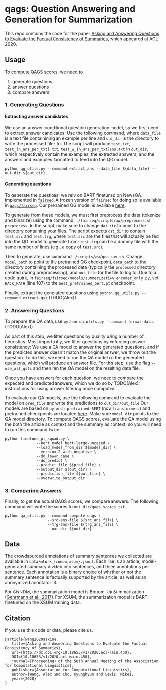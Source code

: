 # qags: Question Answering and Generation for Summarization

This repo contains the code for the paper [Asking and Answering Questions to Evaluate the Factual Consistency of Summaries](https://arxiv.org/abs/2004.04228), which appeared at ACL 2020.


## Usage

To compute QAGS scores, we need to

1. generate questions
2. answer questions
3. compare answers


### 1. Generating Questions


#### Extracting answer candidates

We use an answer-conditional question generation model, so we first need to extract answer candidates.
Use the following command, where `data_file` is a text file containining an example per line and
`out_dir` is the directory to write the processed files to.
The script will produce `test.txt`, `test_{n_ans_per_txt}.txt`, `test_w_{n_ans_per_txt}ans.txt` 
in `out_dir`, which respectively contain the examples, the extracted answers, and the answers and examples formatted to
feed into the QG model.

```python qg_utils.py --command extract_ans --data_file ${data_file} --out_dir ${out_dir}```


#### Generating questions

To generate the questions, we rely on [BART](https://arxiv.org/abs/1910.13461) finetuned on [NewsQA](https://arxiv.org/abs/1611.09830), implemented in [`fairseq`](https://github.com/pytorch/fairseq).
A frozen version of `fairseq` for doing so is available in [`qags/fairseq`](https://github.com/W4ngatang/qags/fairseq).
Our pretrained QG model is available [here](https://drive.google.com/drive/folders/1GP75Jp1XuPnfidhMtc1ey_-zjFKDxUoh?usp=sharing).

To generate from these models, we must first preprocess the data (tokenize and binarize) using the command:
`./fairseq/scripts/aw/preprocess.sh preprocess`.
In the script, make sure to change `dat_dir` to point to the directory containing your files.
The script expects `dat_dir` to contain `test.src` and `test.trg`, where `test.src` are the files that will actually 
be fed into the QG model to generate from; `test.trg` can be a dummy file with the same number of lines (e.g., a copy of `test.src`).

Then to generate, use command `./scripts/aw/gen_sum.sh`. 
Change `model_path` to point to the pretrained QG checkpoint,
`data_path` to the directory containing the processed data (typically the `processed` directory created during preprocessing),
and `out_file` for the file to log to.
Due to a code quirk, in `fairseq/fairseq/models/summerization_encoder_only.py`, set `HACK_PATH` (line 107) to the `best_pretrained_bert.pt` checkpoint.

Finally, extract the generated questions using `python qg_utils.py --command extract-qst` (TODO(Alex)).


### 2. Answering Questions

To prepare the QA data, use `python qa_utils.py --command format-data`. (TODO(Alex))

As part of this step, we filter questions by quality using a number of heuristics.
Most importantly, we filter questions by enforcing answer consistency: 
We use a QA model to answer the generated questions, and if the predicted answer doesn't match the original answer, we throw out the question.
To do this, we need to run the QA model on the generated questions, which will produce an answer file.
For this step, use the flag `--use_all_qsts` and then run the QA model on the resulting data file.

Once you have answers for each question, we need to compare the expected and predicted answers, 
which we do so by TODO(Alex): instructions for using answer filtering once computed.

To evaluate our QA models, use the following command to evaluate the model on `pred_file` and write the predictions to `out_dir/out_file`
Our models are based on `pytorch-pretrained-BERT` (now `transformers`) and pretrained checkpoints are located [here](https://drive.google.com/drive/folders/1GP75Jp1XuPnfidhMtc1ey_-zjFKDxUoh?usp=sharing).
Make sure `model_dir` points to the QA model directory.
To compute QAGS scores, evaluate the QA model using the both the article as context and the summary as context, so you will need to run this command twice.


```
python finetune_pt_squad.py \
              --bert_model bert-large-uncased \
              --load_model_from_dir ${model_dir} \
              --version_2_with_negative \
              --do_lower_case \
              --do_predict \
              --predict_file ${pred_file} \
              --output_dir ${out_dir} \
              --prediction_file ${out_file} \
              --overwrite_output_dir
```



### 3. Comparing Answers

Finally, to get the actual QAGS scores, we compare answers.
The following command will write the scores to `out_dir/qags_scores.txt`.

```
python qa_utils.py --command compute-qags \
                   --src-ans-file ${src_ans_file} \
                   --trg-ans-file ${trg_ans_file} \
                   --out-dir ${out_dir}
```



## Data

The crowdsourced annotations of summary sentences we collected are available in `data/mturk_{cnndm,xsum}.jsonl`.
Each line is an article, model-generated summary divided into sentences, and three annotations per sentence.
Each annotation is a binary choice of whether or not the summary sentence is factually supported by the article, 
as well as an anonymized annotator ID.

For CNNDM, the summarization model is Bottom-Up Summarization ([Gehrmann et al., 2017](https://arxiv.org/abs/1808.10792)).
For XSUM, the summarization model is BART finetuned on the XSUM training data.



## Citation

If you use this code or data, please cite us.

```
@article{wang2020asking,
   title={Asking and Answering Questions to Evaluate the Factual Consistency of Summaries},
   url={http://dx.doi.org/10.18653/v1/2020.acl-main.450},
   DOI={10.18653/v1/2020.acl-main.450},
   journal={Proceedings of the 58th Annual Meeting of the Association for Computational Linguistics},
   publisher={Association for Computational Linguistics},
   author={Wang, Alex and Cho, Kyunghyun and Lewis, Mike},
   year={2020}
}
```
